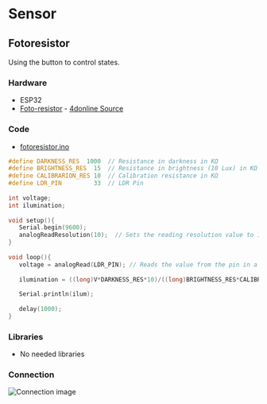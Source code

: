 # Sensor
## Fotoresistor
Using the button to control states.

### Hardware
* ESP32
* [Foto-resistor](docs/datasheet_button.pdf) - [4donline Source](https://4donline.ihs.com/images/VipMasterIC/IC/OMRN/OMRN-S-A0001309768/OMRN-S-A0001309768-1.pdf?hkey=52A5661711E402568146F3353EA87419)

### Code
* [fotoresistor.ino](fotoresistor.ino)
```cpp
#define DARKNESS_RES  1000  // Resistance in darkness in KΩ
#define BRIGHTNESS_RES  15  // Resistance in brightness (10 Lux) in KΩ
#define CALIBRARION_RES 10  // Calibration resistance in KΩ
#define LDR_PIN         33  // LDR Pin
 
int voltage;
int ilumination;
 
void setup(){
   Serial.begin(9600);
   analogReadResolution(10);  // Sets the reading resolution value to 12 bits (0-4095)
}
 
void loop(){
   voltage = analogRead(LDR_PIN); // Reads the value from the pin in a 0-4095 resolution corresponding to a linear 0-3.3V        
 
   ilumination = ((long)V*DARKNESS_RES*10)/((long)BRIGHTNESS_RES*CALIBRARION_RES*(1024-V));  // Use if LDR between 33 & Vcc (like in the image)  
   
   Serial.println(ilum);   
   
   delay(1000);
}
```

### Libraries
* No needed libraries

### Connection
![Connection image](docs/fotoresistor.jpeg)
